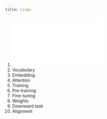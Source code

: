 ```yaml
---
title: Lingo
---
```



1. ![Token](/docs/token.md)
2. Vocabulary
3. Embedding
4. Attention
5. Training
6. Pre-training
7. Fine-tuning
8. Weights
9. Downward task
10. Alignment
